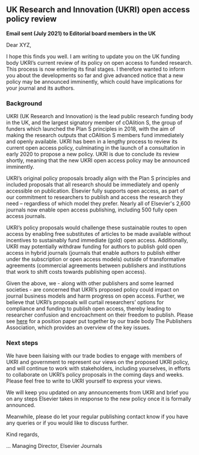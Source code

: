 ## UK Research and Innovation (UKRI) open access policy review

**Email sent (July 2021) to Editorial board members in the UK**

Dear XYZ,

I hope this finds you well. I am writing to update you on the UK
funding body UKRI’s current review of its policy on open access to
funded research. This process is now entering its final stages. I
therefore wanted to inform you about the developments so far and give
advanced notice that a new policy may be announced imminently, which
could have implications for your journal and its authors.

### Background

UKRI (UK Research and Innovation) is the lead public research funding
body in the UK, and the largest signatory member of cOAlition S, the
group of funders which launched the Plan S principles in 2018, with
the aim of making the research outputs that cOAlition S members fund
immediately and openly available. UKRI has been in a lengthy process
to review its current open access policy, culminating in the launch of
a consultation in early 2020 to propose a new policy. UKRI is due to
conclude its review shortly, meaning that the new UKRI open access
policy may be announced imminently.


UKRI’s original policy proposals broadly align with the Plan S
principles and included proposals that all research should be
immediately and openly accessible on publication. Elsevier fully
supports open access, as part of our commitment to researchers to
publish and access the research they need – regardless of which model
they prefer. Nearly all of Elsevier's 2,600 journals now enable open
access publishing, including 500 fully open access journals.


UKRI’s policy proposals would challenge these sustainable routes to
open access by enabling free substitutes of articles to be made
available without incentives to sustainably fund immediate (gold) open
access. Additionally, UKRI may potentially withdraw funding for
authors to publish gold open access in hybrid journals (journals that
enable authors to publish either under the subscription or open access
models) outside of transformative agreements (commercial agreements
between publishers and institutions that work to shift costs towards
publishing open access).

Given the above, we - along with other publishers and some learned
societies - are concerned that UKRI’s proposed policy could impact on
journal business models and harm progress on open access. Further, we
believe that UKRI’s proposals will curtail researchers’ options for
compliance and funding to publish open access, thereby leading to
researcher confusion and encroachment on their freedom to
publish. Please see [here](https://www.publishers.org.uk/publications/the-practical-implications-of-ukris-proposed-open-access-policy-for-the-uks-research-sector/) for a position paper put together by our
trade body The Publishers Association, which provides an overview of
the key issues.


### Next steps

We have been liaising with our trade bodies to engage with members of
UKRI and government to represent our views on the proposed UKRI
policy, and will continue to work with stakeholders, including
yourselves, in efforts to collaborate on UKRI’s policy proposals in
the coming days and weeks. Please feel free to write to UKRI yourself
to express your views.

We will keep you updated on any announcements from UKRI and brief you
on any steps Elsevier takes in response to the new policy once it is
formally announced.

Meanwhile, please do let your regular publishing contact know if you
have any queries or if you would like to discuss further.

Kind regards,

...
Managing Director, Elsevier Journals



